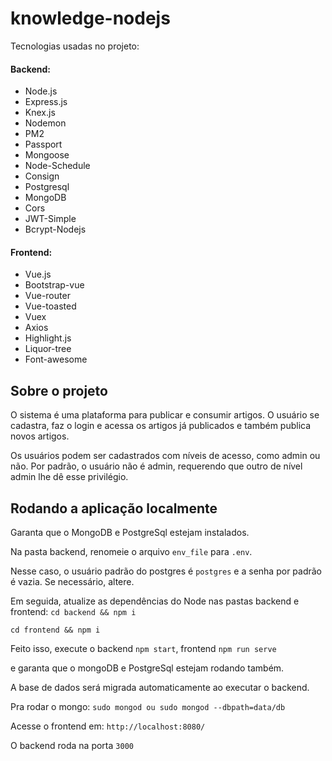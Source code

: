 # knowledge-nodejs

Tecnologias usadas no projeto:

#### Backend:

* Node.js
* Express.js
* Knex.js
* Nodemon
* PM2
* Passport
* Mongoose
* Node-Schedule
* Consign
* Postgresql
* MongoDB
* Cors
* JWT-Simple
* Bcrypt-Nodejs

#### Frontend:

* Vue.js
* Bootstrap-vue
* Vue-router
* Vue-toasted
* Vuex
* Axios
* Highlight.js
* Liquor-tree
* Font-awesome


## Sobre o projeto

O sistema é uma plataforma para publicar e consumir artigos. O usuário se cadastra, faz o login e acessa os artigos já publicados e também publica novos artigos.

Os usuários podem ser cadastrados com níveis de acesso, como admin ou não. Por padrão, o usuário não é admin, requerendo que outro de nível admin lhe dê
esse privilégio.

## Rodando a aplicação localmente

Garanta que o MongoDB e PostgreSql estejam instalados.

Na pasta backend, renomeie o arquivo `env_file` para `.env`.

Nesse caso, o usuário padrão do postgres é `postgres` e a senha por padrão é vazia. Se necessário, altere.

Em seguida, atualize as dependências do Node nas pastas backend e frontend:
`cd backend && npm i`

`cd frontend && npm i`

Feito isso, execute o backend `npm start`, frontend `npm run serve`

e garanta que o mongoDB e PostgreSql estejam rodando também.

A base de dados será migrada automaticamente ao executar o backend.

Pra rodar o mongo:
`sudo mongod ou sudo mongod --dbpath=data/db`

Acesse o frontend em:
`http://localhost:8080/`

O backend roda na porta `3000`

